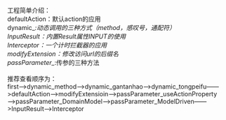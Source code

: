 工程简单介绍：
<br>defaultAction：默认action的应用
<br>dynamic_*:动态调用的三种方式（method，感叹号，通配符）
<br>InputResult：内置Result属性INPUT的使用
<br>Interceptor：一个计时拦截器的应用
<br>modifyExtension：修改访问url的后缀名
<br>passParameter_*:传参的三种方法
<br><br>推荐查看顺序为：<br>
first——>dynamic_method——>dynamic_gantanhao——>dynamic_tongpeifu——>defaultAction——>modifyExtensioin——>passParameter_useActionProperty——>passParameter_DomainModel——>passParameter_ModelDriven——>InputResult——>Interceptor
